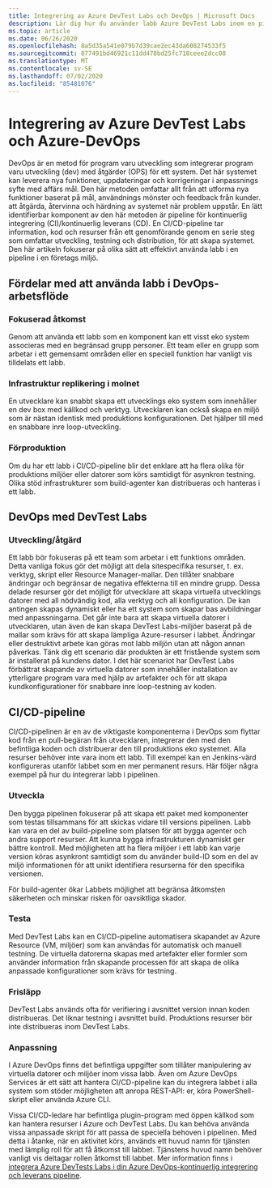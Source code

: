 ```yaml
---
title: Integrering av Azure DevTest Labs och DevOps | Microsoft Docs
description: Lär dig hur du använder labb Azure DevTest Labs inom en pipeline för kontinuerlig integrering (CI)/kontinuerlig leverans (CD) i en företags miljö.
ms.topic: article
ms.date: 06/26/2020
ms.openlocfilehash: 8a5d35a541e079b7d39cae2ec43da608274533f5
ms.sourcegitcommit: 877491bd46921c11dd478bd25fc718ceee2dcc08
ms.translationtype: MT
ms.contentlocale: sv-SE
ms.lasthandoff: 07/02/2020
ms.locfileid: "85481076"
---
```

# <a name="integration-of-azure-devtest-labs-and-azure-devops"></a>Integrering av Azure DevTest Labs och Azure-DevOps
DevOps är en metod för program varu utveckling som integrerar program varu utveckling (dev) med åtgärder (OPS) för ett system. Det här systemet kan leverera nya funktioner, uppdateringar och korrigeringar i anpassnings syfte med affärs mål. Den här metoden omfattar allt från att utforma nya funktioner baserat på mål, användnings mönster och feedback från kunder. att åtgärda, återvinna och härdning av systemet när problem uppstår. En lätt identifierbar komponent av den här metoden är pipeline för kontinuerlig integrering (CI)/kontinuerlig leverans (CD). En CI/CD-pipeline tar information, kod och resurser från ett genomförande genom en serie steg som omfattar utveckling, testning och distribution, för att skapa systemet. Den här artikeln fokuserar på olika sätt att effektivt använda labb i en pipeline i en företags miljö. 

## <a name="benefits-of-using-labs-in-devops-workflow"></a>Fördelar med att använda labb i DevOps-arbetsflöde 

### <a name="focused-access"></a>Fokuserad åtkomst 
Genom att använda ett labb som en komponent kan ett visst eko system associeras med en begränsad grupp personer. Ett team eller en grupp som arbetar i ett gemensamt områden eller en speciell funktion har vanligt vis tilldelats ett labb.   

### <a name="infrastructure-replication-in-the-cloud"></a>Infrastruktur replikering i molnet 
En utvecklare kan snabbt skapa ett utvecklings eko system som innehåller en dev box med källkod och verktyg. Utvecklaren kan också skapa en miljö som är nästan identisk med produktions konfigurationen. Det hjälper till med en snabbare inre loop-utveckling. 

### <a name="pre-production"></a>Förproduktion 
Om du har ett labb i CI/CD-pipeline blir det enklare att ha flera olika för produktions miljöer eller datorer som körs samtidigt för asynkron testning. Olika stöd infrastrukturer som build-agenter kan distribueras och hanteras i ett labb. 

## <a name="devops-with-devtest-labs"></a>DevOps med DevTest Labs 

### <a name="development--operation"></a>Utveckling/åtgärd 
Ett labb bör fokuseras på ett team som arbetar i ett funktions områden. Detta vanliga fokus gör det möjligt att dela sitespecifika resurser, t. ex. verktyg, skript eller Resource Manager-mallar. Den tillåter snabbare ändringar och begränsar de negativa effekterna till en mindre grupp. Dessa delade resurser gör det möjligt för utvecklare att skapa virtuella utvecklings datorer med all nödvändig kod, alla verktyg och all konfiguration. De kan antingen skapas dynamiskt eller ha ett system som skapar bas avbildningar med anpassningarna. Det går inte bara att skapa virtuella datorer i utvecklaren, utan även de kan skapa DevTest Labs-miljöer baserat på de mallar som krävs för att skapa lämpliga Azure-resurser i labbet. Ändringar eller destruktivt arbete kan göras mot labb miljön utan att någon annan påverkas. Tänk dig ett scenario där produkten är ett fristående system som är installerat på kundens dator. I det här scenariot har DevTest Labs förbättrat skapande av virtuella datorer som innehåller installation av ytterligare program vara med hjälp av artefakter och för att skapa kundkonfigurationer för snabbare inre loop-testning av koden. 
  
## <a name="cicd-pipeline"></a>CI/CD-pipeline 
CI/CD-pipelinen är en av de viktigaste komponenterna i DevOps som flyttar kod från en pull-begäran från utvecklaren, integrerar den med den befintliga koden och distribuerar den till produktions eko systemet. Alla resurser behöver inte vara inom ett labb. Till exempel kan en Jenkins-värd konfigureras utanför labbet som en mer permanent resurs. Här följer några exempel på hur du integrerar labb i pipelinen. 

### <a name="build"></a>Utveckla 
Den bygga pipelinen fokuserar på att skapa ett paket med komponenter som testas tillsammans för att skickas vidare till versions pipelinen. Labb kan vara en del av build-pipeline som platsen för att bygga agenter och andra support resurser. Att kunna bygga infrastrukturen dynamiskt ger bättre kontroll. Med möjligheten att ha flera miljöer i ett labb kan varje version köras asynkront samtidigt som du använder build-ID som en del av miljö informationen för att unikt identifiera resurserna för den specifika versionen.   

För build-agenter ökar Labbets möjlighet att begränsa åtkomsten säkerheten och minskar risken för oavsiktliga skador.  

### <a name="test"></a>Testa 
Med DevTest Labs kan en CI/CD-pipeline automatisera skapandet av Azure Resource (VM, miljöer) som kan användas för automatisk och manuell testning. De virtuella datorerna skapas med artefakter eller formler som använder information från skapande processen för att skapa de olika anpassade konfigurationer som krävs för testning.   

### <a name="release"></a>Frisläpp 
DevTest Labs används ofta för verifiering i avsnittet version innan koden distribueras. Det liknar testning i avsnittet build. Produktions resurser bör inte distribueras inom DevTest Labs. 

### <a name="customization"></a>Anpassning 
I Azure DevOps finns det befintliga uppgifter som tillåter manipulering av virtuella datorer och miljöer inom vissa labb. Även om Azure DevOps Services är ett sätt att hantera CI/CD-pipeline kan du integrera labbet i alla system som stöder möjligheten att anropa REST-API: er, köra PowerShell-skript eller använda Azure CLI. 

Vissa CI/CD-ledare har befintliga plugin-program med öppen källkod som kan hantera resurser i Azure och DevTest Labs. Du kan behöva använda vissa anpassade skript för att passa de speciella behoven i pipelinen.  Med detta i åtanke, när en aktivitet körs, används ett huvud namn för tjänsten med lämplig roll för att få åtkomst till labbet. Tjänstens huvud namn behöver vanligt vis deltagar rollen åtkomst till labbet. Mer information finns i [integrera Azure DevTests Labs i din Azure DevOps-kontinuerlig integrering och leverans pipeline](devtest-lab-integrate-ci-cd.md). 
 
